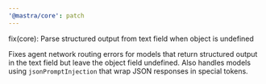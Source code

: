 ```yaml
---
'@mastra/core': patch
---
```


fix(core): Parse structured output from text field when object is undefined

Fixes agent network routing errors for models that return structured output in the text field but leave the object field undefined. Also handles models using `jsonPromptInjection` that wrap JSON responses in special tokens.
